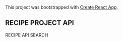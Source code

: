 This project was bootstrapped with [Create React App](https://github.com/facebook/create-react-app).

## RECIPE PROJECT API


RECIPE API SEARCH
